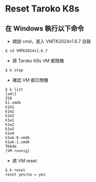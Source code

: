 # Reset Taroko K8s
## 在 Windows 執行以下命令

* 開啟 cmd，進入 VMTK2024v1.6.7 目錄
```
$ cd VMTK2024v1.6.7
```
* 將 Taroko K8s VM 都關機
```
$ k stop
```
* 確認 VM 都已關機
```
$ k list
[vm\]
ISO
k1.vmdk
k1m1
k1m2
k1m3
k1w1
k1w2
k1w3
k1w4
k1wk-0.vmdk
k1wk-1.vmdk
TKAdm
[VM runnig]
```
* 將 VM reset
```
$ k reset
reset yes/no = yes
```
